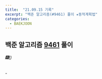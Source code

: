 ```yaml
---
title:  "21.09.15 기록"
excerpt: "백준 알고리즘(#9461) 풀이 ★동적계획법"
categories:
  - BAEKJOON
---
```



## 백준 알고리즘 [9461](https://www.acmicpc.net/problem/9461) 풀이

###### 🎆()<br/>
-<br>

```java

```
<br>
